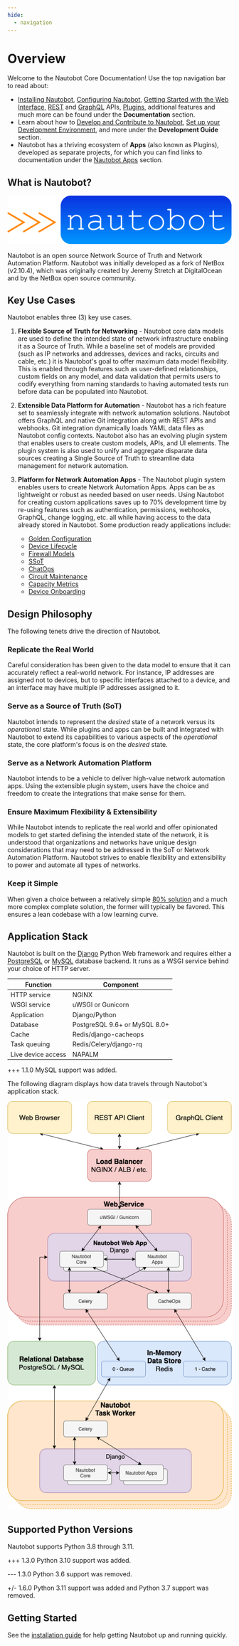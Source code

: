 ```yaml
---
hide:
  - navigation
---
```


# Overview

Welcome to the Nautobot Core Documentation! Use the top navigation bar to read about:

- [Installing Nautobot](installation/index.md), [Configuring Nautobot](configuration/index.md), [Getting Started with the Web Interface](user-guides/getting-started/index.md), [REST](rest-api/overview.md) and [GraphQL](additional-features/graphql.md) APIs, [Plugins](plugins/index.md), additional features and much more can be found under the **Documentation** section.
- Learn about how to [Develop and Contribute to Nautobot](development/index.md), [Set up your Development Environment](development/getting-started.md), and more under the **Development Guide** section.
- Nautobot has a thriving ecosystem of **Apps** (also known as Plugins), developed as separate projects, for which you can find links to documentation under the [Nautobot Apps](apps/index.md) section.

## What is Nautobot?

<!-- markdownlint-disable MD033 -->
<img src="assets/nautobot_logo.svg" class="logo">
<!-- markdownlint-enable MD033 -->

Nautobot is an open source Network Source of Truth and Network Automation Platform. Nautobot was initially developed as a fork of NetBox (v2.10.4), which was originally created by Jeremy Stretch at DigitalOcean and by the NetBox open source community.

## Key Use Cases

Nautobot enables three (3) key use cases.

1. **Flexible Source of Truth for Networking** - Nautobot core data models are used to define the intended state of network infrastructure enabling it as a Source of Truth. While a baseline set of models are provided (such as IP networks and addresses, devices and racks, circuits and cable, etc.) it is Nautobot's goal to offer maximum data model flexibility. This is enabled through features such as user-defined relationships, custom fields on any model, and data validation that permits users to codify everything from naming standards to having automated tests run before data can be populated into Nautobot.

2. **Extensible Data Platform for Automation** - Nautobot has a rich feature set to seamlessly integrate with network automation solutions.  Nautobot offers GraphQL and native Git integration along with REST APIs and webhooks.  Git integration dynamically loads YAML data files as Nautobot config contexts.  Nautobot also has an evolving plugin system that enables users to create custom models, APIs, and UI elements.  The plugin system is also used to unify and aggregate disparate data sources creating a Single Source of Truth to streamline data management for network automation.

3. **Platform for Network Automation Apps** - The Nautobot plugin system enables users to create Network Automation Apps.  Apps can be as lightweight or robust as needed based on user needs.  Using Nautobot for creating custom applications saves up to 70% development time by re-using features such as authentication, permissions, webhooks, GraphQL, change logging, etc. all while having access to the data already stored in Nautobot. Some production ready applications include:

    - [Golden Configuration](https://github.com/nautobot/nautobot-plugin-golden-config)
    - [Device Lifecycle](https://github.com/nautobot/nautobot-plugin-device-lifecycle-mgmt)
    - [Firewall Models](https://github.com/nautobot/nautobot-plugin-firewall-models)
    - [SSoT](https://github.com/nautobot/nautobot-plugin-ssot)
    - [ChatOps](https://github.com/nautobot/nautobot-plugin-chatops)
    - [Circuit Maintenance](https://github.com/nautobot/nautobot-plugin-circuit-maintenance)
    - [Capacity Metrics](https://github.com/nautobot/nautobot-plugin-capacity-metrics)
    - [Device Onboarding](https://github.com/nautobot/nautobot-plugin-device-onboarding)

## Design Philosophy

The following tenets drive the direction of Nautobot.

### Replicate the Real World

Careful consideration has been given to the data model to ensure that it can accurately reflect a real-world network. For instance, IP addresses are assigned not to devices, but to specific interfaces attached to a device, and an interface may have multiple IP addresses assigned to it.

### Serve as a Source of Truth (SoT)

Nautobot intends to represent the _desired_ state of a network versus its _operational_ state. While plugins and apps can be built and integrated with Nautobot to extend its capabilities to various aspects of the _operational_ state, the core platform's focus is on the _desired_ state.

### Serve as a Network Automation Platform

Nautobot intends to be a vehicle to deliver high-value network automation apps.  Using the extensible plugin system, users have the choice and freedom to create the integrations that make sense for them.

### Ensure Maximum Flexibility & Extensibility

While Nautobot intends to replicate the real world and offer opinionated models to get started defining the intended state of the network, it is understood that organizations and networks have unique design considerations that may need to be addressed in the SoT or Network Automation Platform.  Nautobot strives to enable flexibility and extensibility to power and automate all types of networks.

### Keep it Simple

When given a choice between a relatively simple [80% solution](https://en.wikipedia.org/wiki/Pareto_principle) and a much more complex complete solution, the former will typically be favored. This ensures a lean codebase with a low learning curve.

## Application Stack

Nautobot is built on the [Django](https://djangoproject.com/) Python Web framework and requires either a [PostgreSQL](https://www.postgresql.org/) or [MySQL](https://www.mysql.com) database backend. It runs as a WSGI service behind your choice of HTTP server.

| Function           | Component                       |
|--------------------|---------------------------------|
| HTTP service       | NGINX                           |
| WSGI service       | uWSGI or Gunicorn               |
| Application        | Django/Python                   |
| Database           | PostgreSQL 9.6+ or MySQL 8.0+   |
| Cache              | Redis/django-cacheops           |
| Task queuing       | Redis/Celery/django-rq          |
| Live device access | NAPALM                          |

+++ 1.1.0
    MySQL support was added.

The following diagram displays how data travels through Nautobot's application stack.

![Application stack diagram](./media/nautobot_application_stack_low_level.png "Application stack diagram")

## Supported Python Versions

Nautobot supports Python 3.8 through 3.11.

+++ 1.3.0
    Python 3.10 support was added.

--- 1.3.0
    Python 3.6 support was removed.

+/- 1.6.0
    Python 3.11 support was added and Python 3.7 support was removed.

## Getting Started

See the [installation guide](installation/index.md) for help getting Nautobot up and running quickly.
